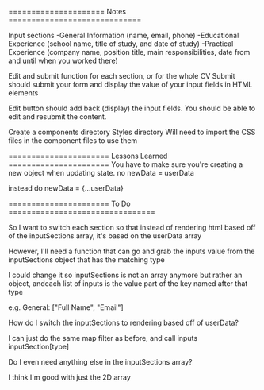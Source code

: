 ===================== Notes =============================

Input sections
-General Information (name, email, phone)
-Educational Experience (school name, title of study, and date of study)
-Practical Experience (company name, position title, main responsibilities, date from and until when you worked there)

Edit and submit function for each section, or for the whole CV
Submit should submit your form and display the value of your input fields in HTML elements

Edit button should add back (display) the input fields.
You should be able to edit and resubmit the content.

Create a components directory
Styles directory
Will need to import the CSS files in the component files to use them

====================== Lessons Learned ======================
You have to make sure you're creating a new object when
updating state. no newData = userData

instead do newData = {...userData}

====================== To Do ================================

So I want to switch each section so that instead of rendering
html based off of the inputSections array, it's based on the
userData array

However, I'll need a function that can go and grab the inputs
value from the inputSections object that has the matching
type

I could change it so inputSections is not an array anymore
but rather an object, andeach list of inputs is the value
part of the key named after that type

e.g. General: ["Full Name", "Email"]



How do I switch the inputSections to rendering based off of
userData?

I can just do the same map filter as before, and call inputs
inputSection[type]

Do I even need anything else in the inputSections array?

I think I'm good with just the 2D array